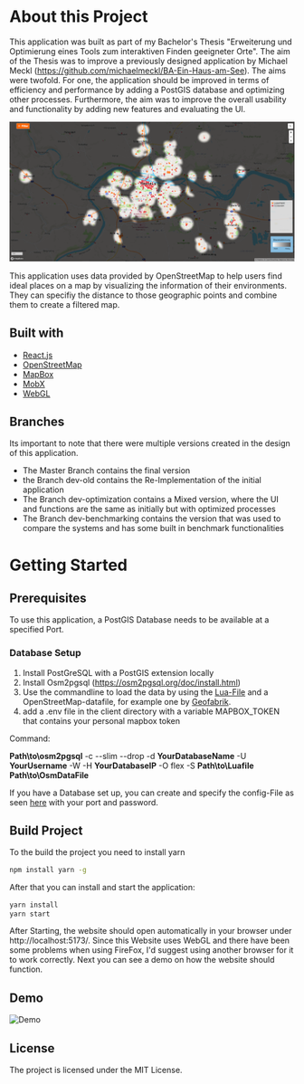 # About this Project

This application was built as part of my Bachelor's Thesis "Erweiterung und Optimierung eines Tools zum interaktiven Finden geeigneter Orte". The aim of the Thesis was to improve a previously designed application by Michael Meckl (https://github.com/michaelmeckl/BA-Ein-Haus-am-See). The aims were twofold. For one, the application should be improved in terms of efficiency and performance by adding a PostGIS database and optimizing other processes. Furthermore, the aim was to improve the overall usability and functionality by adding new features and evaluating the UI.

![UI](images/GitImage2.PNG)

This application uses data provided by OpenStreetMap to help users find ideal places on a map by visualizing the information of their environments. They can specifiy the distance to those geographic points and combine them to create a filtered map.

## Built with

- [React.js](https://reactjs.org/)
- [OpenStreetMap](https://www.openstreetmap.org/)
- [MapBox](https://www.mapbox.com/)
- [MobX](https://mobx.js.org/README.html)
- [WebGL](https://get.webgl.org/)

## Branches

Its important to note that there were multiple versions created in the design of this application.

- The Master Branch contains the final version
- the Branch dev-old contains the Re-Implementation of the initial application
- The Branch dev-optimization contains a Mixed version, where the UI and functions are the same as initially but with optimized processes
- The Branch dev-benchmarking contains the version that was used to compare the systems and has some built in benchmark functionalities

# Getting Started

## Prerequisites

To use this application, a PostGIS Database needs to be available at a specified Port.

### Database Setup

1. Install PostGreSQL with a PostGIS extension locally
2. Install Osm2pgsql (https://osm2pgsql.org/doc/install.html)
3. Use the commandline to load the data by using the [Lua-File](https://github.com/MatthiasDobiosz/ein-haus-am-see-ba/blob/main/dbSetup/einhausamsee.lua) and a OpenStreetMap-datafile, for example one by [Geofabrik](https://download.geofabrik.de/).
4. add a .env file in the client directory with a variable MAPBOX_TOKEN that contains your personal mapbox token

Command:

**Path\to\osm2pgsql** -c --slim --drop -d **YourDatabaseName** -U **YourUsername** -W -H **YourDatabaseIP** -O flex -S **Path\to\Luafile** **Path\to\OsmDataFile**


If you have a Database set up, you can create and specify the config-File as seen [here](https://github.com/MatthiasDobiosz/ein-haus-am-see-ba/blob/main/shared/config.example.ts) with your port and password.

## Build Project

To the build the project you need to install yarn

```sh
npm install yarn -g
```

After that you can install and start the application:

```
yarn install
yarn start
```

After Starting, the website should open automatically in your browser under http://localhost:5173/. Since this Website uses WebGL and there have been some problems when using FireFox, I'd suggest using another browser for it to work correctly. Next you can see a demo on how the website should function.

## Demo

![Demo](images/Demo.gif)

## License

The project is licensed under the MIT License.
